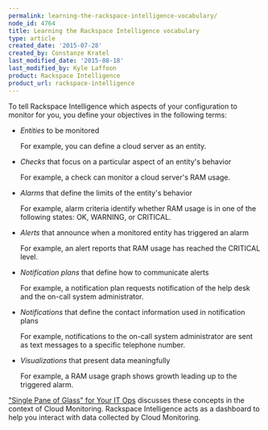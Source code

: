 ```yaml
---
permalink: learning-the-rackspace-intelligence-vocabulary/
node_id: 4764
title: Learning the Rackspace Intelligence vocabulary
type: article
created_date: '2015-07-28'
created_by: Constanze Kratel
last_modified_date: '2015-08-18'
last_modified_by: Kyle Laffoon
product: Rackspace Intelligence
product_url: rackspace-intelligence
---
```


To tell Rackspace Intelligence which aspects of your configuration to
monitor for you, you define your objectives in the following terms:

-   *Entities* to be monitored

    For example, you can define a cloud server as an entity.

-   *Checks* that focus on a particular aspect of an entity's behavior

    For example, a check can monitor a cloud server's RAM usage.

-   *Alarms* that define the limits of the entity's behavior

    For example, alarm criteria identify whether RAM usage is in one of
    the following states: OK, WARNING, or CRITICAL.

-   *Alerts* that announce when a monitored entity has triggered an
    alarm

    For example, an alert reports that RAM usage has reached the
    CRITICAL level.

-   *Notification plans* that define how to communicate alerts

    For example, a notification plan requests notification of the help
    desk and the on-call system administrator.

-   *Notifications* that define the contact information used in
    notification plans

    For example, notifications to the on-call system administrator are
    sent as text messages to a specific telephone number.

-   *Visualizations* that present data meaningfully
 
    For example, a RAM usage graph shows growth leading up to the
    triggered alarm.

["Single Pane of Glass" for Your IT
Ops](http://www.rackspace.com/blog/cloud-monitoring/) discusses these
concepts in the context of Cloud Monitoring. Rackspace Intelligence acts
as a dashboard to help you interact with data collected by Cloud
Monitoring.
